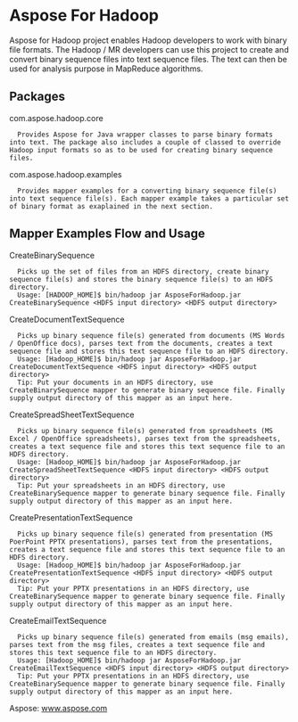 Aspose For Hadoop
=================

Aspose for Hadoop project enables Hadoop developers to work with binary file formats. The Hadoop / MR developers can use this project to create and convert binary sequence files into text sequence files. The text can then be used for analysis purpose in MapReduce algorithms.

Packages
--------
com.aspose.hadoop.core

      Provides Aspose for Java wrapper classes to parse binary formats into text. The package also includes a couple of classed to override Hadoop input formats so as to be used for creating binary sequence files.
com.aspose.hadoop.examples 
      
      Provides mapper examples for a converting binary sequence file(s) into text sequence file(s). Each mapper example takes a particular set of binary format as exaplained in the next section.

Mapper Examples Flow and Usage
------------------------------

CreateBinarySequence

      Picks up the set of files from an HDFS directory, create binary sequence file(s) and stores the binary sequence file(s) to an HDFS directory.
      Usage: [HADOOP_HOME]$ bin/hadoop jar AsposeForHadoop.jar CreateBinarySequence <HDFS input directory> <HDFS output directory>
CreateDocumentTextSequence

      Picks up binary sequence file(s) generated from documents (MS Words / OpenOffice docs), parses text from the documents, creates a text sequence file and stores this text sequence file to an HDFS directory.
      Usage: [Hadoop_HOME]$ bin/hadoop jar AsposeForHadoop.jar CreateDocumentTextSequence <HDFS input directory> <HDFS output directory>
      Tip: Put your documents in an HDFS directory, use CreateBinarySequence mapper to generate binary sequence file. Finally supply output directory of this mapper as an input here.
CreateSpreadSheetTextSequence

      Picks up binary sequence file(s) generated from spreadsheets (MS Excel / OpenOffice spreadsheets), parses text from the spreadsheets, creates a text sequence file and stores this text sequence file to an HDFS directory.
      Usage: [Hadoop_HOME]$ bin/hadoop jar AsposeForHadoop.jar CreateSpreadSheetTextSequence <HDFS input directory> <HDFS output directory>
      Tip: Put your spreadsheets in an HDFS directory, use CreateBinarySequence mapper to generate binary sequence file. Finally supply output directory of this mapper as an input here.
CreatePresentationTextSequence

      Picks up binary sequence file(s) generated from presentation (MS PoerPoint PPTX presentations), parses text from the presentations, creates a text sequence file and stores this text sequence file to an HDFS directory.
      Usage: [Hadoop_HOME]$ bin/hadoop jar AsposeForHadoop.jar CreatePresentationTextSequence <HDFS input directory> <HDFS output directory>
      Tip: Put your PPTX presentations in an HDFS directory, use CreateBinarySequence mapper to generate binary sequence file. Finally supply output directory of this mapper as an input here.
CreateEmailTextSequence

      Picks up binary sequence file(s) generated from emails (msg emails), parses text from the msg files, creates a text sequence file and stores this text sequence file to an HDFS directory.
      Usage: [Hadoop_HOME]$ bin/hadoop jar AsposeForHadoop.jar CreateEmailTextSequence <HDFS input directory> <HDFS output directory>
      Tip: Put your PPTX presentations in an HDFS directory, use CreateBinarySequence mapper to generate binary sequence file. Finally supply output directory of this mapper as an input here.

Aspose: www.aspose.com
